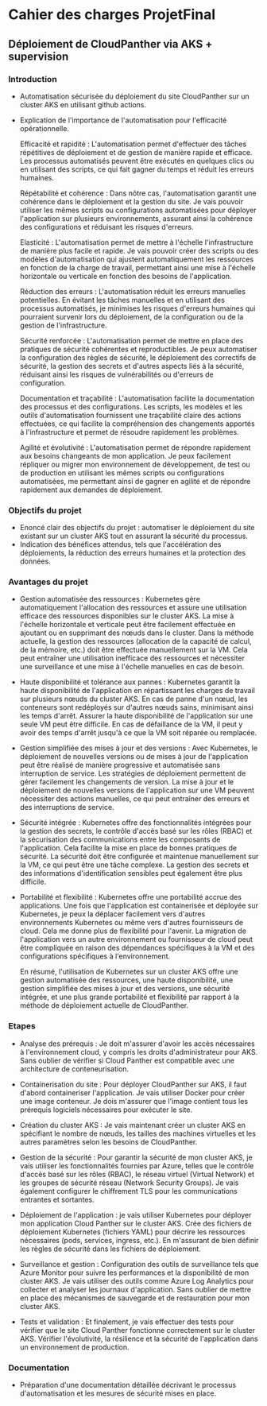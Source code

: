 # Cahier des charges ProjetFinal

## Déploiement de CloudPanther via AKS + supervision

### Introduction
- Automatisation sécurisée du déploiement du site CloudPanther sur un cluster AKS en utilisant github actions.
- Explication de l'importance de l'automatisation pour l'efficacité opérationnelle.
  
  Efficacité et rapidité : L'automatisation permet d'effectuer des tâches répétitives de déploiement et de gestion de manière rapide et efficace. Les processus automatisés peuvent être exécutés en quelques clics ou en utilisant des scripts, ce qui fait gagner du temps et réduit les erreurs humaines.

  Répétabilité et cohérence : Dans nôtre cas, l'automatisation garantit une cohérence dans le déploiement et la gestion du site. Je vais pouvoir utiliser les mêmes scripts ou configurations automatisées pour déployer l'application sur plusieurs environnements, assurant ainsi la cohérence des configurations et réduisant les risques d'erreurs.

  Elasticité : L'automatisation permet de mettre à l'échelle l'infrastructure de manière plus facile et rapide. Je vais pouvoir créer des scripts ou des modèles d'automatisation qui ajustent automatiquement les ressources en fonction de la charge de travail, permettant ainsi une mise à l'échelle horizontale ou verticale en fonction des besoins de l'application.

  Réduction des erreurs : L'automatisation réduit les erreurs manuelles potentielles. En évitant les tâches manuelles et en utilisant des processus automatisés, je minimises les risques d'erreurs humaines qui pourraient survenir lors du déploiement, de la configuration ou de la gestion de l'infrastructure.

  Sécurité renforcée : L'automatisation permet de mettre en place des pratiques de sécurité cohérentes et reproductibles. Je peux automatiser la configuration des règles de sécurité, le déploiement des correctifs de sécurité, la gestion des secrets et d'autres aspects liés à la sécurité, réduisant ainsi les risques de vulnérabilités ou d'erreurs de configuration.

  Documentation et traçabilité : L'automatisation facilite la documentation des processus et des configurations. Les scripts, les modèles et les outils d'automatisation fournissent une traçabilité claire des actions effectuées, ce qui facilite la compréhension des changements apportés à l'infrastructure et permet de résoudre rapidement les problèmes.

  Agilité et évolutivité : L'automatisation permet de répondre rapidement aux besoins changeants de mon application. Je peux facilement répliquer ou migrer mon environnement de développement, de test ou de production en utilisant les mêmes scripts ou configurations automatisées, me permettant ainsi de gagner en agilité et de répondre rapidement aux demandes de déploiement.
  

### Objectifs du projet
- Enoncé clair des objectifs du projet : automatiser le déploiement du site existant sur un cluster AKS tout en assurant la sécurité du processus.
- Indication des bénéfices attendus, tels que l'accélération des déploiements, la réduction des erreurs humaines et la protection des données.

### Avantages du projet 
- Gestion automatisée des ressources : Kubernetes gère automatiquement l'allocation des ressources et assure une utilisation efficace des ressources disponibles sur le cluster AKS. La mise à l'échelle horizontale et verticale peut être facilement effectuée en ajoutant ou en supprimant des nœuds dans le cluster. 
  Dans la méthode actuelle, la gestion des ressources (allocation de la capacité de calcul, de la mémoire, etc.) doit être effectuée manuellement sur la VM. Cela peut entraîner une utilisation inefficace des ressources et nécessiter une surveillance et une mise à l'échelle manuelles en cas de besoin.

- Haute disponibilité et tolérance aux pannes : Kubernetes garantit la haute disponibilité de l'application en répartissant les charges de travail sur plusieurs nœuds du cluster AKS. En cas de panne d'un nœud, les conteneurs sont redéployés sur d'autres nœuds sains, minimisant ainsi les temps d'arrêt. 
  Assurer la haute disponibilité de l'application sur une seule VM peut être difficile. En cas de défaillance de la VM, il peut y avoir des temps d'arrêt jusqu'à ce que la VM soit réparée ou remplacée.

- Gestion simplifiée des mises à jour et des versions : Avec Kubernetes, le déploiement de nouvelles versions ou de mises à jour de l'application peut être réalisé de manière progressive et automatisée sans interruption de service. Les stratégies de déploiement permettent de gérer facilement les changements de version.
  La mise à jour et le déploiement de nouvelles versions de l'application sur une VM peuvent nécessiter des actions manuelles, ce qui peut entraîner des erreurs et des interruptions de service.

- Sécurité intégrée : Kubernetes offre des fonctionnalités intégrées pour la gestion des secrets, le contrôle d'accès basé sur les rôles (RBAC) et la sécurisation des communications entre les composants de l'application. Cela facilite la mise en place de bonnes pratiques de sécurité.
  La sécurité doit être configurée et maintenue manuellement sur la VM, ce qui peut être une tâche complexe. La gestion des secrets et des informations d'identification sensibles peut également être plus difficile.

- Portabilité et flexibilité : Kubernetes offre une portabilité accrue des applications. Une fois que l'application est containerisée et déployée sur Kubernetes, je peux la déplacer facilement vers d'autres environnements Kubernetes ou même vers d'autres fournisseurs de cloud. Cela me donne plus de flexibilité pour l'avenir.
  La migration de l'application vers un autre environnement ou fournisseur de cloud peut être compliquée en raison des dépendances spécifiques à la VM et des configurations spécifiques à l'environnement.

  En résumé, l'utilisation de Kubernetes sur un cluster AKS offre une gestion automatisée des ressources, une haute disponibilité, une gestion simplifiée des mises à jour et des versions, une sécurité intégrée, et une plus grande portabilité et flexibilité par rapport à la méthode de déploiement actuelle de CloudPanther.

### Etapes

 - Analyse des prérequis : Je doit m'assurer d'avoir les accès nécessaires à l'environnement cloud, y compris les droits d'administrateur pour AKS. Sans oublier de vérifier si Cloud Panther est compatible avec une architecture de conteneurisation.

 - Containerisation du site : Pour déployer CloudPanther sur AKS, il faut d'abord containeriser l'application. Je vais utiliser Docker pour créer une image conteneur. Je dois m'assurer que l'image contient tous les prérequis logiciels nécessaires pour exécuter le site.

 - Création du cluster AKS : Je vais maintenant créer un cluster AKS en spécifiant le nombre de nœuds, les tailles des machines virtuelles et les autres paramètres selon les besoins de CloudPanther.

 - Gestion de la sécurité : Pour garantir la sécurité de mon cluster AKS, je vais utiliser les fonctionnalités fournies par Azure, telles que le contrôle d'accès basé sur les rôles (RBAC), le réseau virtuel (Virtual Network) et les groupes de sécurité réseau (Network Security Groups). Je vais également configurer  le chiffrement TLS pour les communications entrantes et sortantes.

 - Déploiement de l'application : je vais utiliser Kubernetes pour déployer mon application Cloud Panther sur le cluster AKS. Crée des fichiers de déploiement Kubernetes (fichiers YAML) pour décrire les ressources nécessaires (pods, services, ingress, etc.). En m'assurant de bien définir les règles de sécurité dans les fichiers de déploiement.

 - Surveillance et gestion : Configuration des outils de surveillance tels que Azure Monitor pour suivre les performances et la disponibilité de mon cluster AKS. Je vais utiliser des outils comme Azure Log Analytics pour collecter et analyser les journaux d'application. Sans oublier de mettre en place des mécanismes de sauvegarde et de restauration pour mon cluster AKS.

 - Tests et validation : Et finalement, je vais effectuer des tests pour vérifier que le site Cloud Panther fonctionne correctement sur le cluster AKS. Vérifier l'évolutivité, la résilience et la sécurité de l'application dans un environnement de production.

### Documentation
- Préparation d'une documentation détaillée décrivant le processus d'automatisation et les mesures de sécurité mises en place.
